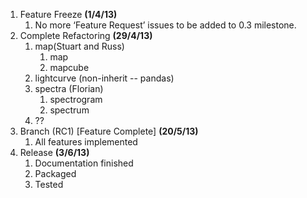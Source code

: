 1. Feature Freeze **(1/4/13)**  
    1. No more ‘Feature Request’ issues to be added to 0.3 milestone.  
1. Complete Refactoring **(29/4/13)**
    1. map(Stuart and Russ)  
        1. map  
        1. mapcube  
    1. lightcurve (non-inherit -- pandas)  
    1. spectra (Florian)  
        1. spectrogram  
        1. spectrum  
    1. ??  
1. Branch (RC1) [Feature Complete] **(20/5/13)**  
    1. All features implemented  
1. Release **(3/6/13)**  
    1. Documentation finished  
    1. Packaged  
    1. Tested  